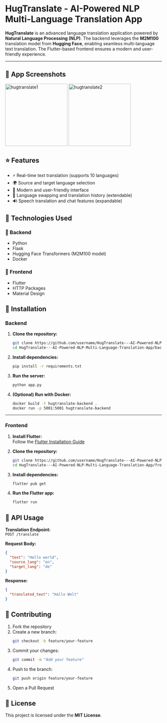 # HugTranslate - AI-Powered NLP Multi-Language Translation App

**HugTranslate** is an advanced language translation application powered by **Natural Language Processing (NLP)**. The backend leverages the **M2M100** translation model from **Hugging Face**, enabling seamless multi-language text translation. The Flutter-based frontend ensures a modern and user-friendly experience.

---

## 📱 App Screenshots


<img width="200" alt="hugtranslate1" src="https://github.com/user-attachments/assets/309ac89d-4f0e-414e-a0b3-9056f8960bee" />

<img width="200" alt="hugtranslate2" src="https://github.com/user-attachments/assets/27651a1e-d98f-463f-a470-b42d6d90b7d8" />

## ⭐ Features

- ⚡ Real-time text translation (supports 10 languages)
- 🌍 Source and target language selection
- 📱 Modern and user-friendly interface
- 🔄 Language swapping and translation history (extendable)
- 🔊 Speech translation and chat features (expandable)

## 🚀 Technologies Used

### 🔹 Backend
- Python
- Flask
- Hugging Face Transformers (M2M100 model)
- Docker

### 🔹 Frontend
- Flutter
- HTTP Packages
- Material Design

## 🔧 Installation

### Backend

1. **Clone the repository:**
   ```bash
   git clone https://github.com/username/HugTranslate---AI-Powered-NLP-Multi-Language-Translation-App.git
   cd HugTranslate---AI-Powered-NLP-Multi-Language-Translation-App/backend
   ```

2. **Install dependencies:**
   ```bash
   pip install -r requirements.txt
   ```

3. **Run the server:**
   ```bash
   python app.py
   ```

4. **(Optional) Run with Docker:**
   ```bash
   docker build -t hugtranslate-backend .
   docker run -p 5001:5001 hugtranslate-backend
   ```

---

### Frontend

1. **Install Flutter:**  
   Follow the [Flutter Installation Guide](https://flutter.dev/docs/get-started/install)

2. **Clone the repository:**
   ```bash
   git clone https://github.com/username/HugTranslate---AI-Powered-NLP-Multi-Language-Translation-App.git
   cd HugTranslate---AI-Powered-NLP-Multi-Language-Translation-App/frontend
   ```

3. **Install dependencies:**
   ```bash
   flutter pub get
   ```

4. **Run the Flutter app:**
   ```bash
   flutter run
   ```


## 📡 API Usage

**Translation Endpoint:**  
`POST /translate`

**Request Body:**
```json
{
  "text": "Hello world",
  "source_lang": "en",
  "target_lang": "de"
}
```

**Response:**
```json
{
  "translated_text": "Hallo Welt"
}
```

## 🤝 Contributing

1. Fork the repository  
2. Create a new branch:
   ```bash
   git checkout -b feature/your-feature
   ```
3. Commit your changes:
   ```bash
   git commit -m "Add your feature"
   ```
4. Push to the branch:
   ```bash
   git push origin feature/your-feature
   ```
5. Open a Pull Request

## 📜 License

This project is licensed under the **MIT License**.


